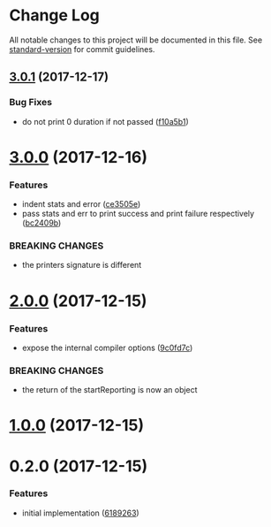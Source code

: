 # Change Log

All notable changes to this project will be documented in this file. See [standard-version](https://github.com/conventional-changelog/standard-version) for commit guidelines.

<a name="3.0.1"></a>
## [3.0.1](https://github.com/moxystudio/webpack-sane-compiler-reporter/compare/v3.0.0...v3.0.1) (2017-12-17)


### Bug Fixes

* do not print 0 duration if not passed ([f10a5b1](https://github.com/moxystudio/webpack-sane-compiler-reporter/commit/f10a5b1))



<a name="3.0.0"></a>
# [3.0.0](https://github.com/moxystudio/webpack-sane-compiler-reporter/compare/v2.0.0...v3.0.0) (2017-12-16)


### Features

* indent stats and error ([ce3505e](https://github.com/moxystudio/webpack-sane-compiler-reporter/commit/ce3505e))
* pass stats and err to print success and print failure respectively ([bc2409b](https://github.com/moxystudio/webpack-sane-compiler-reporter/commit/bc2409b))


### BREAKING CHANGES

* the printers signature is different



<a name="2.0.0"></a>
# [2.0.0](https://github.com/moxystudio/webpack-sane-compiler-reporter/compare/v1.0.0...v2.0.0) (2017-12-15)


### Features

* expose the internal compiler options ([9c0fd7c](https://github.com/moxystudio/webpack-sane-compiler-reporter/commit/9c0fd7c))


### BREAKING CHANGES

* the return of the startReporting is now an object



<a name="1.0.0"></a>
# [1.0.0](https://github.com/moxystudio/webpack-sane-compiler-reporter/compare/v0.2.0...v1.0.0) (2017-12-15)



<a name="0.2.0"></a>
# 0.2.0 (2017-12-15)


### Features

* initial implementation ([6189263](https://github.com/moxystudio/webpack-sane-compiler-reporter/commit/6189263))
